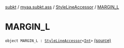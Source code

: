 [subkt](../../index.md) / [myaa.subkt.ass](../index.md) / [StyleLineAccessor](index.md) / [MARGIN_L](./-m-a-r-g-i-n_-l.md)

# MARGIN_L

`object MARGIN_L : `[`StyleLineAccessor`](index.md)`<`[`Int`](https://kotlinlang.org/api/latest/jvm/stdlib/kotlin/-int/index.html)`>` [(source)](https://github.com/Myaamori/SubKt/blob/master/src/main/kotlin/myaa/subkt/ass/parser.kt#L515)